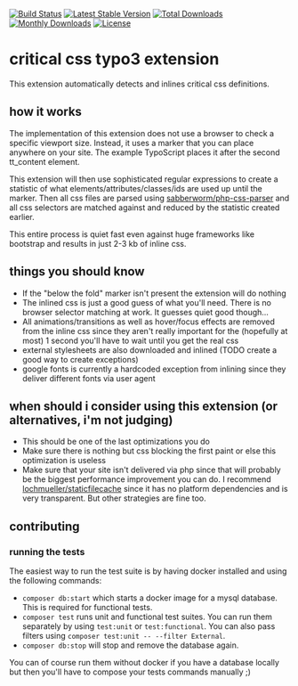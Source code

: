 [![Build Status](https://travis-ci.org/Nemo64/critical_css.svg?branch=master)](https://travis-ci.org/Nemo64/critical_css)
[![Latest Stable Version](https://poser.pugx.org/nemo64/critical_css/v/stable)](https://packagist.org/packages/nemo64/critical_css)
[![Total Downloads](https://poser.pugx.org/nemo64/critical_css/downloads)](https://packagist.org/packages/nemo64/critical_css)
[![Monthly Downloads](https://poser.pugx.org/nemo64/critical_css/d/monthly)](https://packagist.org/packages/nemo64/critical_css)
[![License](https://poser.pugx.org/nemo64/critical_css/license)](https://packagist.org/packages/nemo64/critical_css)

# critical css typo3 extension

This extension automatically detects and inlines critical css definitions.

## how it works

The implementation of this extension does not use a browser to check a specific viewport size.
Instead, it uses a marker that you can place anywhere on your site.
The example TypoScript places it after the second tt_content element.

This extension will then use sophisticated regular expressions to create a statistic
of what elements/attributes/classes/ids are used up until the marker.
Then all css files are parsed using [sabberworm/php-css-parser](https://github.com/sabberworm/PHP-CSS-Parser)
and all css selectors are matched against and reduced by the statistic created earlier. 

This entire process is quiet fast even against huge frameworks like bootstrap and results in just 2-3 kb of inline css.

## things you should know

- If the "below the fold" marker isn't present the extension will do nothing
- The inlined css is just a good guess of what you'll need. There is no browser selector matching at work. It guesses quiet good though...
- All animations/transitions as well as hover/focus effects are removed from the inline css since they aren't really important for the (hopefully at most) 1 second you'll have to wait until you get the real css 
- external stylesheets are also downloaded and inlined (TODO create a good way to create exceptions)
- google fonts is currently a hardcoded exception from inlining since they deliver different fonts via user agent

## when should i consider using this extension (or alternatives, i'm not judging)

- This should be one of the last optimizations you do
- Make sure there is nothing but css blocking the first paint or else this optimization is useless
- Make sure that your site isn't delivered via php since that will probably be the biggest performance improvement you can do. I recommend [lochmueller/staticfilecache](https://github.com/lochmueller/staticfilecache) since it has no platform dependencies and is very transparent. But other strategies are fine too. 

## contributing

### running the tests

The easiest way to run the test suite is by having docker installed and using the following commands:

- `composer db:start` which starts a docker image for a mysql database. This is required for functional tests.
- `composer test` runs unit and functional test suites. You can run them separately by using `test:unit` or `test:functional`. You can also pass filters using `composer test:unit -- --filter External`.
- `composer db:stop` will stop and remove the database again.

You can of course run them without docker if you have a database locally but then you'll have to compose your tests commands manually ;)
